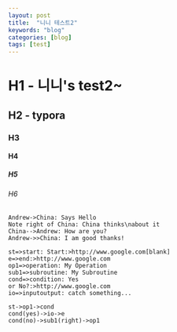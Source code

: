 ```yaml
---
layout: post
title:  "니니 테스트2"
keywords: "blog"
categories: [blog]
tags: [test]
---
```


# H1 - 니니's test2~
## H2 - typora
### H3
#### H4
##### H5
###### H6

<script src="webfont.js"></script>
<script src="snap.svg-min.js"></script>
<script src="underscore-min.js"></script>
<script src="sequence-diagram-min.js"></script>
<div id="diagram"></div>
<script>
  var diagram = Diagram.parse("A->B: Message");
  diagram.drawSVG("diagram", {theme: 'hand'});
</script>

```sequence
Andrew->China: Says Hello
Note right of China: China thinks\nabout it
China-->Andrew: How are you?
Andrew->>China: I am good thanks!
```

<script src="raphael-min.js"></script>
<script src="flowchart-latest.js"></script>
```flow
st=>start: Start:>http://www.google.com[blank]
e=>end:>http://www.google.com
op1=>operation: My Operation
sub1=>subroutine: My Subroutine
cond=>condition: Yes
or No?:>http://www.google.com
io=>inputoutput: catch something...

st->op1->cond
cond(yes)->io->e
cond(no)->sub1(right)->op1
```
